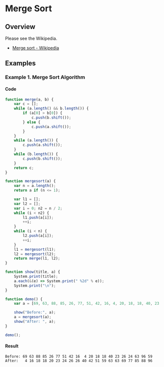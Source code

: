 # Merge Sort

## Overview

Please see the Wikipedia.

*   [Merge sort - Wikipedia](https://en.wikipedia.org/wiki/Merge_sort)

## Examples

### Example 1. Merge Sort Algorithm

#### Code

```javascript
function merge(a, b) {
    var c = [];
    while (a.length() && b.length()) {
        if (a[0] > b[0]) {
            c.push(b.shift());
        } else {
            c.push(a.shift());
        }
    }
    while (a.length()) {
        c.push(a.shift());
    }
    while (b.length()) {
        c.push(b.shift());
    }
    return c;
}

function mergesort(a) {
    var n = a.length();
    return a if (n <= 1);

    var l1 = [];
    var l2 = [];
    var i = 0; n2 = n / 2;
    while (i < n2) {
        l1.push(a[i]);
        ++i;
    }
    while (i < n) {
        l2.push(a[i]);
        ++i;
    }
    l1 = mergesort(l1);
    l2 = mergesort(l2);
    return merge(l1, l2);
}

function show(title, a) {
    System.print(title);
    a.each(&(e) => System.print(" %2d" % e));
    System.print("\n");
}

function demo() {
    var a = [69, 63, 88, 85, 26, 77, 51, 42, 16, 4, 20, 18, 18, 40, 23, 26, 24, 63, 96, 59];

    show("Before:", a);
    a = mergesort(a);
    show("After: ", a);
}

demo();
```

#### Result

```
Before: 69 63 88 85 26 77 51 42 16  4 20 18 18 40 23 26 24 63 96 59
After:   4 16 18 18 20 23 24 26 26 40 42 51 59 63 63 69 77 85 88 96
```
